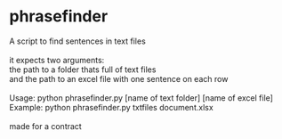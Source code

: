 # phrasefinder
A script to find sentences in text files\
\
it expects two arguments:\
  the path to a folder thats full of text files\
  and the path to an excel file with one sentence on each row\
 \
Usage: python phrasefinder.py [name of text folder] [name of excel file]\
Example: python phrasefinder.py txtfiles document.xlsx\
\
made for a contract

